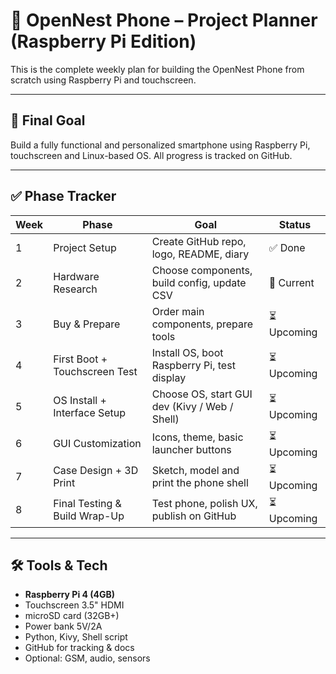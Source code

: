 # 📅 OpenNest Phone – Project Planner (Raspberry Pi Edition)

This is the complete weekly plan for building the OpenNest Phone from scratch using Raspberry Pi and touchscreen.

---

## 🎯 Final Goal
Build a fully functional and personalized smartphone using Raspberry Pi, touchscreen and Linux-based OS. All progress is tracked on GitHub.

---

## ✅ Phase Tracker

| Week | Phase                                  | Goal                                          | Status |
|------|----------------------------------------|-----------------------------------------------|--------|
| 1    | Project Setup                          | Create GitHub repo, logo, README, diary       | ✅ Done |
| 2    | Hardware Research                      | Choose components, build config, update CSV   | 🔄 Current |
| 3    | Buy & Prepare                          | Order main components, prepare tools          | ⏳ Upcoming |
| 4    | First Boot + Touchscreen Test          | Install OS, boot Raspberry Pi, test display   | ⏳ Upcoming |
| 5    | OS Install + Interface Setup           | Choose OS, start GUI dev (Kivy / Web / Shell) | ⏳ Upcoming |
| 6    | GUI Customization                      | Icons, theme, basic launcher buttons          | ⏳ Upcoming |
| 7    | Case Design + 3D Print                 | Sketch, model and print the phone shell       | ⏳ Upcoming |
| 8    | Final Testing & Build Wrap-Up          | Test phone, polish UX, publish on GitHub      | ⏳ Upcoming |

---

## 🛠 Tools & Tech

- **Raspberry Pi 4 (4GB)**
- Touchscreen 3.5" HDMI
- microSD card (32GB+)
- Power bank 5V/2A
- Python, Kivy, Shell script
- GitHub for tracking & docs
- Optional: GSM, audio, sensors
